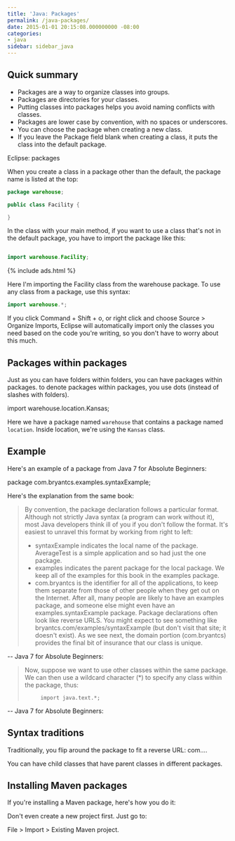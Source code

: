 ```yaml
---
title: 'Java: Packages'
permalink: /java-packages/
date: 2015-01-01 20:15:08.000000000 -08:00
categories:
- java
sidebar: sidebar_java
---
```


## Quick summary

* Packages are a way to organize classes into groups.
* Packages are directories for your classes.
* Putting classes into packages helps you avoid naming conflicts with classes.
* Packages are lower case by convention, with no spaces or underscores.
* You can choose the package when creating a new class.
* If you leave the Package field blank when creating a class, it puts the class into the default package.

Eclipse: packages

When you create a class in a package other than the default, the package name is listed at the top:

```java
package warehouse;

public class Facility {

}
```

In the class with your main method, if you want to use a class that's not in the default package, you have to import the package like this:

```java

import warehouse.Facility;
```

{% include ads.html %}

Here I'm importing the Facility class from the warehouse package.
To use any class from a package, use this syntax:

```java
import warehouse.*;
```

If you click Command + Shift + o, or right click and choose Source > Organize Imports, Eclipse will automatically import only the classes you need based on the code you're writing, so you don't have to worry about this much.

## Packages within packages

Just as you can have folders within folders, you can have packages within packages. to denote packages within packages, you use dots (instead of slashes with folders).

import warehouse.location.Kansas;

Here we have a package named `warehouse` that contains a package named `location`. Inside location, we're using the `Kansas` class.

## Example

Here's an example of a package from Java 7 for Absolute Beginners:

package com.bryantcs.examples.syntaxExample;

Here's the explanation from the same book:

> By convention, the package declaration follows a particular format. Although not strictly Java syntax (a program can work without it), most Java developers think ill of you if you don't follow the format. It's easiest to unravel this format by working from right to left:
>
> * syntaxExample indicates the local name of the package. AverageTest is a simple application and so had just the one package.
> * examples indicates the parent package for the local package. We keep all of the examples for this book in the examples package.
> * com.bryantcs is the identifier for all of the applications, to keep them separate from those of other people when they get out on the Internet. After all, many people are likely to have an examples package, and someone else might even have an examples.syntaxExample package. Package declarations often look like reverse URLS. You might expect to see something like bryantcs.com/examples/syntaxExample (but don't visit that site; it doesn't exist). As we see next, the domain portion (com.bryantcs) provides the final bit of insurance that our class is unique.

-- Java 7 for Absolute Beginners:

> Now, suppose we want to use other classes within the same package. We can then use a wildcard character (*) to specify any class within the package, thus:
>
>          import java.text.*;

-- Java 7 for Absolute Beginners:

## Syntax traditions

Traditionally, you flip around the package to fit a reverse URL: com....

You can have child classes that have parent classes in different packages.

## Installing Maven packages

If you're installing a Maven package, here's how you do it:

Don't even create a new project first. Just go to:

File > Import > Existing Maven project.
